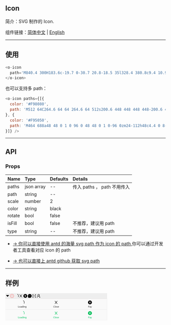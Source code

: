 ## Icon 

简介：SVG 制作的 Icon.

组件链接：[简体中文](https://tencent.github.io/omi/packages/omiu/examples/build/zh-cn.html#/icon?index=1&subIndex=1 "官网链接") | [English](https://tencent.github.io/omi/packages/omiu/examples/build/index.html#/icon?index=1&subIndex=1 "官网链接")

---

## 使用

```js
<o-icon 
  path='M840.4 300H183.6c-19.7 0-30.7 20.8-18.5 35l328.4 380.8c9.4 10.9 27.5 10.9 37 0L858.9 335c12.2-14.2 1.2-35-18.5-35z'>
</o-icon>
```

也可以支持多 path：

```js
<o-icon paths={[{
  color: '#F98080',
  path: 'M512 64C264.6 64 64 264.6 64 512s200.6 448 448 448 448-200.6 448-448S759.4 64 512 64zm0 820c-205.4 0-372-166.6-372-372s166.6-372 372-372 372 166.6 372 372-166.6 372-372 372z'
}, {
  color: '#F95050',
  path: 'M464 688a48 48 0 1 0 96 0 48 48 0 1 0-96 0zm24-112h48c4.4 0 8-3.6 8-8V296c0-4.4-3.6-8-8-8h-48c-4.4 0-8 3.6-8 8v272c0 4.4 3.6 8 8 8z'
}]} />
```

---

## API

### Props

|  **Name**  | **Type**        | **Defaults**  | **Details**  |
| :------------- |:-------------|:-----|:-------------|
| paths  | json array |--  | 传入 paths ， path 不用传入  |
| path  | string|--  ||
| scale | number   |   2 | |
| color | string| black ||
| rotate | bool| false ||
| isFill | bool| false |不推荐，建议用 path|
| type  | string| -- | 不推荐，建议用 path |

* [→ 你可以直接使用 antd 的海量 svg path 作为 icon 的 path](https://ant.design/components/icon-cn/),你可以通过开发者工具查看对应 icon 的 path

* [→ 也可以直接上 antd github 获取 svg path](https://github.com/ant-design/ant-design-icons/tree/master/packages/icons/svg)

---

## 样例

![icon](https://raw.githubusercontent.com/ZainChen/omi-vscode/master/assets/omiu/icon.png "icon")

